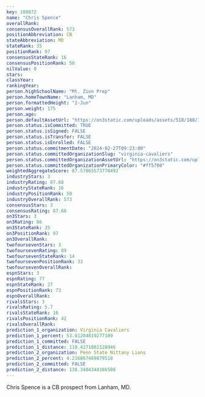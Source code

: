 ```yaml
---
key: 108872
name: "Chris Spence"
overallRank: 
consensusOverallRank: 573
positionAbbreviation: CB
stateAbbreviation: MD
stateRank: 35
positionRank: 97
consensusStateRank: 16
consensusPositionRank: 50
nilValue: 0
stars: 
classYear: 
rankingYear: 
person.highSchoolName: "Mt. Zion Prep"
person.homeTownName: "Lanham, MD"
person.formattedHeight: "2-Jun"
person.weight: 175
person.age: 
person.defaultAssetUrl: "https://on3static.com/uploads/assets/518/188/188518.png"
person.status.isCommitted: TRUE
person.status.isSigned: FALSE
person.status.isTransfer: FALSE
person.status.isEnrolled: FALSE
person.status.commitmentDate: "2024-02-27T09:23:00"
person.status.committedOrganizationSlug: "virginia-cavaliers"
person.status.committedOrganizationAssetUrl: "https://on3static.com/uploads/assets/779/214/214779.svg"
person.status.committedOrganizationPrimaryColor: "#ff5700"
weightedAggregateScore: 87.57865573770492
industryStars: 3
industryRating: 87.68
industryStateRank: 16
industryPositionRank: 50
industryOverallRank: 573
consensusStars: 3
consensusRating: 87.68
on3Stars: 3
on3Rating: 86
on3StateRank: 35
on3PositionRank: 97
on3OverallRank: 
twofoursevenStars: 3
twofoursevenRating: 89
twofoursevenStateRank: 14
twofoursevenPositionRank: 33
twofoursevenOverallRank: 
espnStars: 3
espnRating: 77
espnStateRank: 27
espnPositionRank: 73
espnOverallRank: 
rivalsStars: 3
rivalsRating: 5.7
rivalsStateRank: 16
rivalsPositionRank: 42
rivalsOverallRank: 
prediction_1_organization: Virginia Cavaliers
prediction_1_percent: 53.01204819277109
prediction_1_committed: FALSE
prediction_1_distance: 110.4271082128946
prediction_2_organization: Penn State Nittany Lions
prediction_2_percent: 4.216867469879518
prediction_2_committed: FALSE
prediction_2_distance: 138.3404348166508
---
```

Chris Spence is a CB prospect from Lanham, MD.